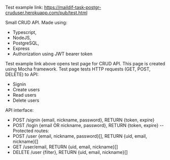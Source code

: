 Test example link: 
https://maildif-task-postgr-cruduser.herokuapp.com/pub/test.html

Small CRUD API. Made using:
- Typescript, 
- NodeJS,
- PostgreSQL,
- Express
- Authorization using JWT bearer token

Test example link above opens test page for CRUD API.
This page is created using Mocha framework.
Test page tests HTTP requests (GET, POST, DELETE) to API:
- Signin
- Create users
- Read users
- Delete users

API interface:
- POST /signin {email, nickname, password}, RETURN {token, expire}
- POST /login {email OR nickname, password}, RETURN {token, expire}
-- Protected routes:
- POST /user {email, nickname, password}[], RETURN {uid, email, nickname}[]
- GET /user/email, RETURN {uid, email, nickname}[]
- DELETE /user {filter}, RETURN {uid, email, nickname}[]